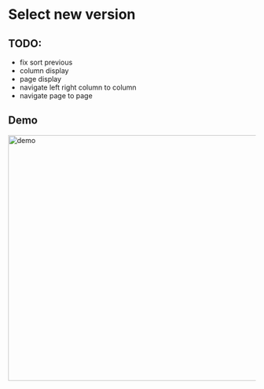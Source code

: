 # Select new version

## TODO:
- fix sort previous
- column display
- page display
- navigate left right column to column
- navigate page to page



## Demo

<img src="https://i.imgur.com/BHfhj0n.gif" alt="demo" width="800" height="500">
